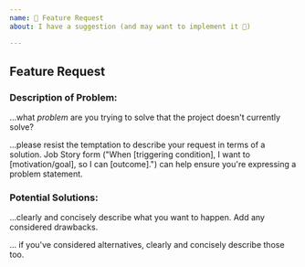 ```yaml
---
name: 🚀 Feature Request
about: I have a suggestion (and may want to implement it 🙂)

---
```


## Feature Request

### Description of Problem:
...what *problem* are you trying to solve that the project doesn't currently solve?

...please resist the temptation to describe your request in terms of a solution.  Job Story form ("When [triggering condition], I want to [motivation/goal], so I can [outcome].") can help ensure you're expressing a problem statement.

### Potential Solutions:
...clearly and concisely describe what you want to happen. Add any considered drawbacks.

... if you've considered alternatives, clearly and concisely describe those too.
